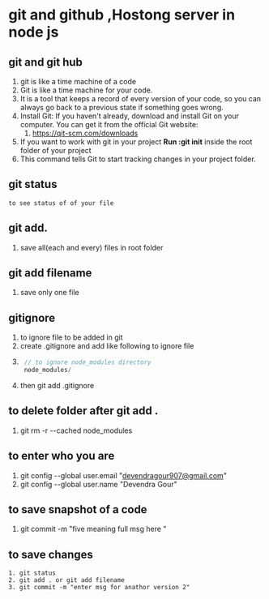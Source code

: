 # git and github ,Hostong server in node js

## git and git hub
1. git is like a time machine of a code 
2. Git is like a time machine for your code.
3. It is a tool that keeps a record of every version of your code, so you can always go back to a previous state if something goes wrong.
4. Install Git: If you haven't already, download and install Git on your computer. You can get it from the official Git website:
    1. https://qit-scm.com/downloads
5. If you want to work with git in your project **Run :git init** inside the root folder of your project
6. This command tells Git to start tracking changes in your project folder.

## git status
    to see status of of your file

## git add.
1. save all(each and every) files in root folder 

## git add filename
1. save only one file

## gitignore
1. to ignore file to be added in git
3. create .gitignore and add like following to ignore file
2. ```js
    // to ignore node_modules directory
    node_modules/
    ```
4. then git add .gitignore

## to delete folder after git add .
1. git rm -r --cached node_modules 

## to enter who you are 
1. git config --global user.email "devendragour907@gmail.com"
2. git config --global user.name "Devendra Gour"

## to save snapshot of a code
1. git commit -m "five meaning full msg here "

## to save changes 
    1. git status 
    2. git add . or git add filename 
    3. git commit -m "enter msg for anathor version 2"

